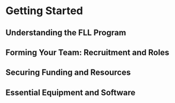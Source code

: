 # Getting Started

## Understanding the FLL Program

## Forming Your Team: Recruitment and Roles

## Securing Funding and Resources

## Essential Equipment and Software